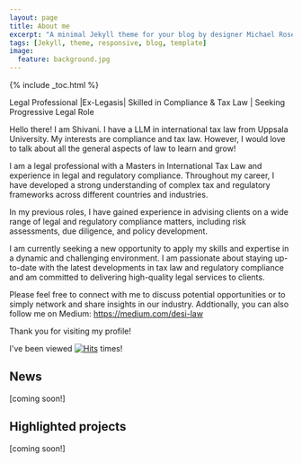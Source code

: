```yaml
---
layout: page
title: About me
excerpt: "A minimal Jekyll theme for your blog by designer Michael Rose."
tags: [Jekyll, theme, responsive, blog, template]
image:
  feature: background.jpg
---
```


{% include _toc.html %}


Legal Professional |Ex-Legasis| Skilled in Compliance & Tax Law | Seeking Progressive Legal Role


Hello there! I am Shivani. I have a LLM in international tax law from Uppsala University. My interests are compliance and tax law. However, I would love to talk about all the general aspects of law to learn and grow!

I am a legal professional with a Masters in International Tax Law and experience in legal and regulatory compliance. Throughout my career, I have developed a strong understanding of complex tax and regulatory frameworks across different countries and industries.

In my previous roles, I have gained experience in advising clients on a wide range of legal and regulatory compliance matters, including risk assessments, due diligence, and policy development. 

I am currently seeking a new opportunity to apply my skills and expertise in a dynamic and challenging environment. I am passionate about staying up-to-date with the latest developments in tax law and regulatory compliance and am committed to delivering high-quality legal services to clients.

Please feel free to connect with me to discuss potential opportunities or to simply network and share insights in our industry. Addtionally, you can also follow me on Medium: https://medium.com/desi-law

Thank you for visiting my profile!


I've been viewed [![Hits](https://hits.sh/nmud19.github.io.svg?style=for-the-badge&label=Views&extraCount=100)](https://hits.sh/nmud19.github.io/) times!

## News

[coming soon!]

## Highlighted projects

[coming soon!]
